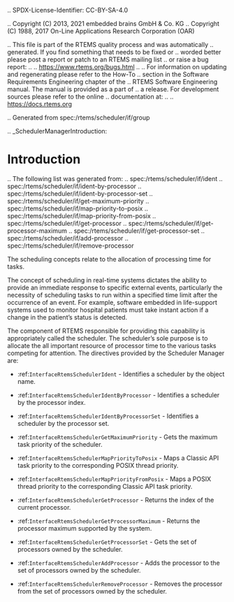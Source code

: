 .. SPDX-License-Identifier: CC-BY-SA-4.0

.. Copyright (C) 2013, 2021 embedded brains GmbH & Co. KG
.. Copyright (C) 1988, 2017 On-Line Applications Research Corporation (OAR)

.. This file is part of the RTEMS quality process and was automatically
.. generated.  If you find something that needs to be fixed or
.. worded better please post a report or patch to an RTEMS mailing list
.. or raise a bug report:
..
.. https://www.rtems.org/bugs.html
..
.. For information on updating and regenerating please refer to the How-To
.. section in the Software Requirements Engineering chapter of the
.. RTEMS Software Engineering manual.  The manual is provided as a part of
.. a release.  For development sources please refer to the online
.. documentation at:
..
.. https://docs.rtems.org

.. Generated from spec:/rtems/scheduler/if/group

.. _SchedulerManagerIntroduction:

Introduction
============

.. The following list was generated from:
.. spec:/rtems/scheduler/if/ident
.. spec:/rtems/scheduler/if/ident-by-processor
.. spec:/rtems/scheduler/if/ident-by-processor-set
.. spec:/rtems/scheduler/if/get-maximum-priority
.. spec:/rtems/scheduler/if/map-priority-to-posix
.. spec:/rtems/scheduler/if/map-priority-from-posix
.. spec:/rtems/scheduler/if/get-processor
.. spec:/rtems/scheduler/if/get-processor-maximum
.. spec:/rtems/scheduler/if/get-processor-set
.. spec:/rtems/scheduler/if/add-processor
.. spec:/rtems/scheduler/if/remove-processor

The scheduling concepts relate to the allocation of processing time for tasks.

The concept of scheduling in real-time systems dictates the ability to provide
an immediate response to specific external events, particularly the necessity
of scheduling tasks to run within a specified time limit after the occurrence
of an event. For example, software embedded in life-support systems used to
monitor hospital patients must take instant action if a change in the patient’s
status is detected.

The component of RTEMS responsible for providing this capability is
appropriately called the scheduler. The scheduler’s sole purpose is to allocate
the all important resource of processor time to the various tasks competing for
attention. The directives provided by the Scheduler Manager are:

* :ref:`InterfaceRtemsSchedulerIdent` - Identifies a scheduler by the object
  name.

* :ref:`InterfaceRtemsSchedulerIdentByProcessor` - Identifies a scheduler by
  the processor index.

* :ref:`InterfaceRtemsSchedulerIdentByProcessorSet` - Identifies a scheduler by
  the processor set.

* :ref:`InterfaceRtemsSchedulerGetMaximumPriority` - Gets the maximum task
  priority of the scheduler.

* :ref:`InterfaceRtemsSchedulerMapPriorityToPosix` - Maps a Classic API task
  priority to the corresponding POSIX thread priority.

* :ref:`InterfaceRtemsSchedulerMapPriorityFromPosix` - Maps a POSIX thread
  priority to the corresponding Classic API task priority.

* :ref:`InterfaceRtemsSchedulerGetProcessor` - Returns the index of the current
  processor.

* :ref:`InterfaceRtemsSchedulerGetProcessorMaximum` - Returns the processor
  maximum supported by the system.

* :ref:`InterfaceRtemsSchedulerGetProcessorSet` - Gets the set of processors
  owned by the scheduler.

* :ref:`InterfaceRtemsSchedulerAddProcessor` - Adds the processor to the set of
  processors owned by the scheduler.

* :ref:`InterfaceRtemsSchedulerRemoveProcessor` - Removes the processor from
  the set of processors owned by the scheduler.
